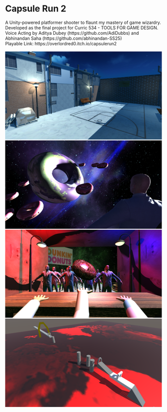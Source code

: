 <h1>Capsule Run 2</h1>
A Unity-powered platformer shooter to flaunt my mastery of game wizardry. <br>
Developed as the final project for Curric 534 - TOOLS FOR GAME DESIGN. <br>
Voice Acting by Aditya Dubey (https://github.com/AdiDubbs) and Abhinandan Saha (https://github.com/abhinandan-SS25) <br>
Playable Link: https://overlordred0.itch.io/capsulerun2 <br>
<br>
<img width="580" alt="working screen2" src="PreviewImages/Diorama 1.png">
<img width="580" alt="working screen2" src="PreviewImages/Diorama 2.png">
<img width="580" alt="working screen2" src="PreviewImages/Diorama 3.png">
<img width="580" alt="working screen2" src="PreviewImages/Playground Project.png">

